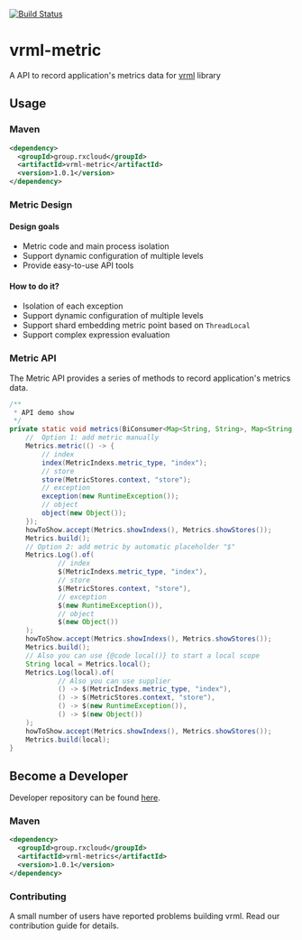 [![Build Status](https://travis-ci.org/vavr-io/vavr-gson.svg?branch=master)](https://travis-ci.org/vavr-io/vavr-gson)

# vrml-metric

A API to record application's metrics data for [vrml](https://github.com/kevinten10/vrml) library

## Usage

### Maven

```xml
<dependency>
  <groupId>group.rxcloud</groupId>
  <artifactId>vrml-metric</artifactId>
  <version>1.0.1</version>
</dependency>
```

### Metric Design

#### Design goals

* Metric code and main process isolation
* Support dynamic configuration of multiple levels
* Provide easy-to-use API tools

#### How to do it?

* Isolation of each exception
* Support dynamic configuration of multiple levels
* Support shard embedding metric point based on `ThreadLocal`
* Support complex expression evaluation

### Metric API

The Metric API provides a series of methods to record application's metrics data.

```java
/**
 * API demo show
 */
private static void metrics(BiConsumer<Map<String, String>, Map<String, String>> howToShow) {
    //  Option 1: add metric manually
    Metrics.metric(() -> {
        // index
        index(MetricIndexs.metric_type, "index");
        // store
        store(MetricStores.context, "store");
        // exception
        exception(new RuntimeException());
        // object
        object(new Object());
    });
    howToShow.accept(Metrics.showIndexs(), Metrics.showStores());
    Metrics.build();
    // Option 2: add metric by automatic placeholder "$"
    Metrics.Log().of(
            // index
            $(MetricIndexs.metric_type, "index"),
            // store
            $(MetricStores.context, "store"),
            // exception
            $(new RuntimeException()),
            // object
            $(new Object())
    );
    howToShow.accept(Metrics.showIndexs(), Metrics.showStores());
    Metrics.build();
    // Also you can use {@code local()} to start a local scope
    String local = Metrics.local();
    Metrics.Log(local).of(
            // Also you can use supplier
            () -> $(MetricIndexs.metric_type, "index"),
            () -> $(MetricStores.context, "store"),
            () -> $(new RuntimeException()),
            () -> $(new Object())
    );
    howToShow.accept(Metrics.showIndexs(), Metrics.showStores());
    Metrics.build(local);
}
```

## Become a Developer

Developer repository can be found [here](https://github.com/kevinten10/vrml/tree/develop/vrml-request).

### Maven

```xml
<dependency>
  <groupId>group.rxcloud</groupId>
  <artifactId>vrml-metrics</artifactId>
  <version>1.0.1</version>
</dependency>
```

### Contributing

A small number of users have reported problems building vrml. Read our contribution guide for details.